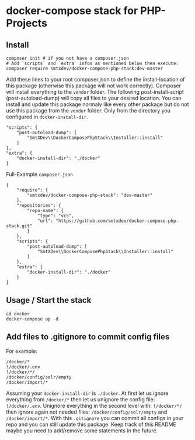 # docker-compose stack for PHP-Projects


## Install

```
composer init # if you not have a composer.json
# Add `scripts` and `extra` infos as mentioned below then execute:
composer require smtxdev/docker-compose-php-stack:dev-master
```

Add these lines to your root composer.json to define the install-location of this package (otherwise this package will not work correctly). Composer will install everything to the `vendor` folder. The following post-install-script (post-autoload-dump) will copy all files to your desired location. You can install and update this package normaly like every other package but do not use this package from the `vendor` folder. Only from the directory you configured in `docker-install-dir`.

```
"scripts": {
    "post-autoload-dump": [
        "SmtXDev\\DockerComposePhpStack\\Installer::install"
    ]
},
"extra": {
    "docker-install-dir": "./docker"
}
```

Full-Example `composer.json`

```
{
    "require": {
        "smtxdev/docker-compose-php-stack": "dev-master"
    },
    "repositories": {
        "repo-name": {
            "type": "vcs",
            "url": "https://github.com/smtxdev/docker-compose-php-stack.git"
        }
    },
    "scripts": {
        "post-autoload-dump": [
            "SmtXDev\\DockerComposePhpStack\\Installer::install"
        ]
    },
    "extra": {
        "docker-install-dir": "./docker"
    }
}
```

## Usage / Start the stack

```
cd docker
docker-compose up -d
```

## Add files to .gitignore to commit config files

For example:

```
/docker/*
!/docker/.env
!/docker/*/
/docker/config/solr/empty
/docker/import/*
```

Assuming your `docker-install-dir` is `./docker`. At first let us ignore everything from `/docker/*` then let us unignore the config file: `!/docker/.env`. Unignore everything in the second level with: `!/docker/*/` then ignore again not needed files: `/docker/config/solr/empty` and `/docker/import/*`. With this `.gitignore` you can commit all configs in your repo and you can still update this package. Keep track of this README maybe you need to add/remove some statements in the future.
